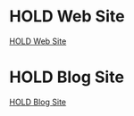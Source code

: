 # HOLD Web Site

[HOLD Web Site](http://www.yk.rim.or.jp/~stic/ "HOLD Web Site")

# HOLD Blog Site

[HOLD Blog Site](http://blog.livedoor.jp/stic/ "HOLD Blog Site")
